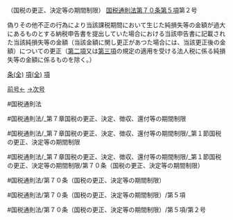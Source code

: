 （国税の更正、決定等の期間制限）
[国税通則法第７０条第５項](国税通則法＿＿＿＿＿第７０条第５項)第２号

偽りその他不正の行為により当該課税期間において生じた純損失等の金額が過大にあるものとする納税申告書を提出していた場合における当該申告書に記載された当該純損失等の金額（当該金額に関し更正があつた場合には、当該更正後の金額）についての更正（[第二項](国税通則法＿＿＿＿＿第７０条第２項)又は[第三項](国税通則法＿＿＿＿＿第７０条第３項)の規定の適用を受ける法人税に係る純損失等の金額に係るものを除く。）

[条(全)](国税通則法＿＿＿＿＿第７０条_.md)    [項(全)](国税通則法＿＿＿＿＿第７０条第５項_.md)    [項](国税通則法＿＿＿＿＿第７０条第５項.md)

[前号←](国税通則法＿＿＿＿＿第７０条第５項第１号.md)    [→次号](国税通則法＿＿＿＿＿第７０条第５項第３号.md)

#国税通則法

#国税通則法/_第７章国税の更正、決定、徴収、還付等の期間制限

#国税通則法/_第７章国税の更正、決定、徴収、還付等の期間制限/_第１節国税の更正、決定等の期間制限

#国税通則法/_第７章国税の更正、決定、徴収、還付等の期間制限/_第１節国税の更正、決定等の期間制限/第７０条（国税の更正、決定等の期間制限）

#国税通則法/第７０条（国税の更正、決定等の期間制限）

#国税通則法/第７０条（国税の更正、決定等の期間制限）/第５項

#国税通則法/第７０条（国税の更正、決定等の期間制限）/第５項/第２号


